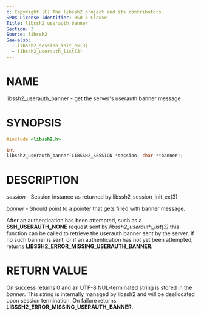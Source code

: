 ```yaml
---
c: Copyright (C) The libssh2 project and its contributors.
SPDX-License-Identifier: BSD-3-Clause
Title: libssh2_userauth_banner
Section: 3
Source: libssh2
See-also:
  - libssh2_session_init_ex(3)
  - libssh2_userauth_list(3)
---
```


# NAME

libssh2_userauth_banner - get the server's userauth banner message

# SYNOPSIS

~~~c
#include <libssh2.h>

int
libssh2_userauth_banner(LIBSSH2_SESSION *session, char **banner);
~~~

# DESCRIPTION

*session* - Session instance as returned by libssh2_session_init_ex(3)

*banner* - Should point to a pointer that gets filled with banner message.

After an authentication has been attempted, such as a
**SSH_USERAUTH_NONE** request sent by *libssh2_userauth_list(3)*
this function can be called to retrieve the userauth banner sent by
the server. If no such banner is sent, or if an authentication has not
yet been attempted, returns **LIBSSH2_ERROR_MISSING_USERAUTH_BANNER**.

# RETURN VALUE

On success returns 0 and an UTF-8 NUL-terminated string is stored in the
*banner*. This string is internally managed by libssh2 and will be
deallocated upon session termination.
On failure returns **LIBSSH2_ERROR_MISSING_USERAUTH_BANNER**.
